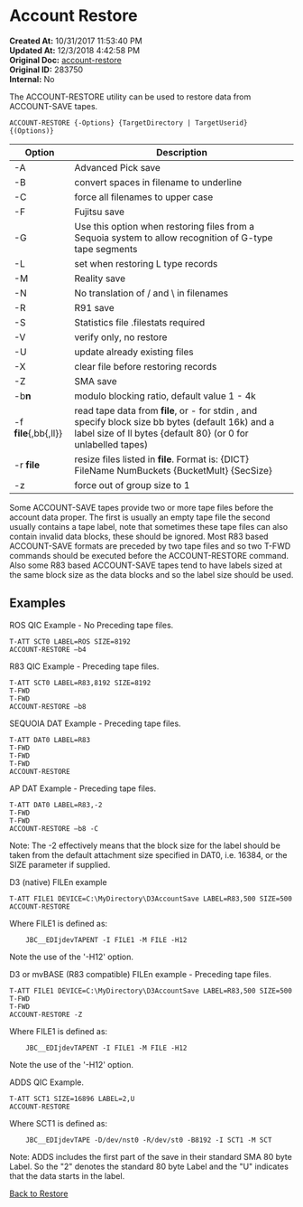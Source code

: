 # Account Restore

**Created At:** 10/31/2017 11:53:40 PM  
**Updated At:** 12/3/2018 4:42:58 PM  
**Original Doc:** [account-restore](https://docs.jbase.com/49275-restore/account-restore)  
**Original ID:** 283750  
**Internal:** No  

The ACCOUNT-RESTORE utility can be used to restore data from ACCOUNT-SAVE tapes.

```
ACCOUNT-RESTORE {-Options} {TargetDirectory | TargetUserid} {(Options)}
```

| Option | Description |
| --- | --- |
| -A | Advanced Pick save |
| -B | convert spaces in filename to underline |
| -C | force all filenames to upper case |
| -F | Fujitsu save |
| -G | Use this option when restoring files from a Sequoia system to allow recognition of G-type tape segments |
| -L | set when restoring L type records |
| -M | Reality save |
| -N | No translation of / and \ in filenames |
| -R | R91 save |
| -S | Statistics file .filestats required |
| -V | verify only, no restore |
| -U | update already existing files |
| -X | clear file before restoring records |
| -Z | SMA save |
| -b**n** | modulo blocking ratio, default value 1 - 4k |
| -f **file**{,bb{,ll}} | read tape data from **file**, or - for stdin , and specify block size bb bytes (default 16k) and a label size of ll bytes {default 80} (or 0 for unlabelled tapes) |
| -r **file** | resize files listed in **file**. Format is: {DICT} FileName NumBuckets {BucketMult} {SecSize} |
| -z | force out of group size to 1 |

Some ACCOUNT-SAVE tapes provide two or more tape files before the account data proper. The first is usually an empty tape file the second usually contains a tape label, note that sometimes these tape files can also contain invalid data blocks, these should be ignored. Most R83 based ACCOUNT-SAVE formats are preceded by two tape files and so two T-FWD commands should be executed before the ACCOUNT-RESTORE command. Also some R83 based ACCOUNT-SAVE tapes tend to have labels sized at the same block size as the data blocks and so the label size should be used.

## Examples

ROS QIC Example - No Preceding tape files.

```
T-ATT SCT0 LABEL=ROS SIZE=8192
ACCOUNT-RESTORE –b4
```

R83 QIC Example - Preceding tape files.

```
T-ATT SCT0 LABEL=R83,8192 SIZE=8192
T-FWD
T-FWD
ACCOUNT-RESTORE –b8
```

SEQUOIA DAT Example - Preceding tape files.

```
T-ATT DAT0 LABEL=R83
T-FWD
T-FWD
T-FWD
ACCOUNT-RESTORE
```

AP DAT Example - Preceding tape files.

```
T-ATT DAT0 LABEL=R83,-2
T-FWD
T-FWD
ACCOUNT-RESTORE –b8 -C
```

Note: The -2 effectively means that the block size for the label should be taken from the default attachment size specified in DAT0, i.e. 16384, or the SIZE parameter if supplied.

D3 (native) FILEn example

```
T-ATT FILE1 DEVICE=C:\MyDirectory\D3AccountSave LABEL=R83,500 SIZE=500
ACCOUNT-RESTORE
```

Where FILE1 is defined as:

```
    JBC__EDIjdevTAPENT -I FILE1 -M FILE -H12
```

Note the use of the '-H12' option.

D3 or mvBASE (R83 compatible) FILEn example - Preceding tape files.

```
T-ATT FILE1 DEVICE=C:\MyDirectory\D3AccountSave LABEL=R83,500 SIZE=500
T-FWD
T-FWD
ACCOUNT-RESTORE -Z
```

Where FILE1 is defined as:

```
    JBC__EDIjdevTAPENT -I FILE1 -M FILE -H12
```

Note the use of the '-H12' option.

ADDS QIC Example.

```
T-ATT SCT1 SIZE=16896 LABEL=2,U
ACCOUNT-RESTORE
```

Where SCT1 is defined as:

```
    JBC__EDIjdevTAPE -D/dev/nst0 -R/dev/st0 -B8192 -I SCT1 -M SCT
```

Note: ADDS includes the first part of the save in their standard
SMA 80 byte Label. So the "2" denotes the standard 80 byte Label and
the "U" indicates that the data starts in the label.

[Back to Restore](./../README.md)
